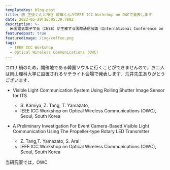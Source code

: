 ```yaml
---
templateKey: blog-post
title: 唐 正強くんと神谷 峻輝くんがIEEE ICC Workshop on OWCで発表します
date: 2022-05-20T10:05:39.789Z
description: >-
  米国電気電子学会（IEEE）が主催する国際通信会議（International Conference on Communication: ICC）は，世界通信会議（Global Communication Conference: Globecom）と並び，通信分野で最も権威のある国際会議です．
featuredpost: true
featuredimage: /img/coffee.png
tags:
  - IEEE ICC Workshop
  - Optical Wireless Communications (OWC)
---
```


コロナ禍のため，開催地である韓国ソウルに行くことができませんので，お二人は岡山理科大学に設置されるサテライト会場で発表します．荒井先生ありがとうございます．

- Visible Light Communication System Using Rolling Shutter Image Sensor for ITS

  - S. Kamiya, Z. Tang, T. Yamazato,
  - IEEE ICC Workshop on Optical Wireless Communications (OWC), Seoul, South Korea

- A Preliminary Investigation For Event Camera-Based Visible Light Communication Using The Propeller-type Rotary LED Transmitter
  - Z. Tang,T. Yamazato, S. Arai
  - IEEE ICC Workshop on Optical Wireless Communications (OWC), Seoul, South Korea

当研究室では，OWC
